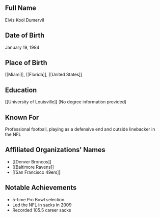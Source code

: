 ## Full Name
Elvis Kool Dumervil

## Date of Birth
January 19, 1984

## Place of Birth
[[Miami]], [[Florida]], [[United States]]

## Education
[[University of Louisville]] (No degree information provided)

## Known For
Professional football, playing as a defensive end and outside linebacker in the NFL

## Affiliated Organizations' Names
- [[Denver Broncos]]
- [[Baltimore Ravens]]
- [[San Francisco 49ers]]

## Notable Achievements
- 5-time Pro Bowl selection
- Led the NFL in sacks in 2009
- Recorded 105.5 career sacks
